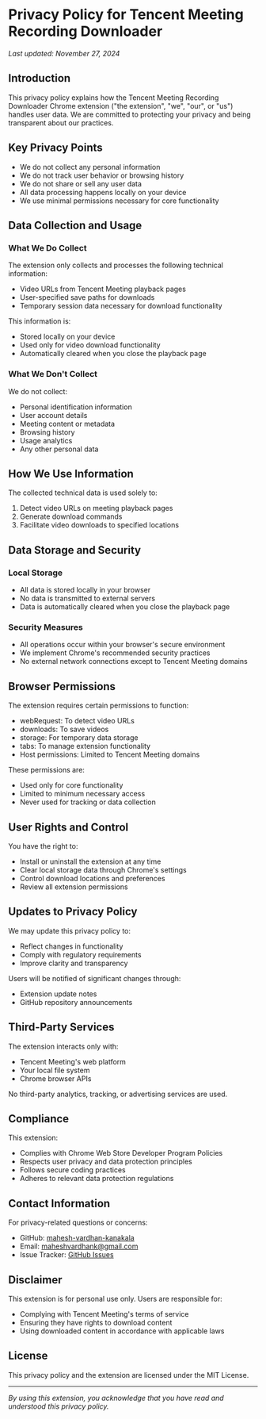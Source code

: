 # Privacy Policy for Tencent Meeting Recording Downloader

*Last updated: November 27, 2024*

## Introduction

This privacy policy explains how the Tencent Meeting Recording Downloader Chrome extension ("the extension", "we", "our", or "us") handles user data. We are committed to protecting your privacy and being transparent about our practices.

## Key Privacy Points

- We do not collect any personal information
- We do not track user behavior or browsing history
- We do not share or sell any user data
- All data processing happens locally on your device
- We use minimal permissions necessary for core functionality

## Data Collection and Usage

### What We Do Collect

The extension only collects and processes the following technical information:
- Video URLs from Tencent Meeting playback pages
- User-specified save paths for downloads
- Temporary session data necessary for download functionality

This information is:
- Stored locally on your device
- Used only for video download functionality
- Automatically cleared when you close the playback page

### What We Don't Collect

We do not collect:
- Personal identification information
- User account details
- Meeting content or metadata
- Browsing history
- Usage analytics
- Any other personal data

## How We Use Information

The collected technical data is used solely to:
1. Detect video URLs on meeting playback pages
2. Generate download commands
3. Facilitate video downloads to specified locations

## Data Storage and Security

### Local Storage
- All data is stored locally in your browser
- No data is transmitted to external servers
- Data is automatically cleared when you close the playback page

### Security Measures
- All operations occur within your browser's secure environment
- We implement Chrome's recommended security practices
- No external network connections except to Tencent Meeting domains

## Browser Permissions

The extension requires certain permissions to function:
- webRequest: To detect video URLs
- downloads: To save videos
- storage: For temporary data storage
- tabs: To manage extension functionality
- Host permissions: Limited to Tencent Meeting domains

These permissions are:
- Used only for core functionality
- Limited to minimum necessary access
- Never used for tracking or data collection

## User Rights and Control

You have the right to:
- Install or uninstall the extension at any time
- Clear local storage data through Chrome's settings
- Control download locations and preferences
- Review all extension permissions

## Updates to Privacy Policy

We may update this privacy policy to:
- Reflect changes in functionality
- Comply with regulatory requirements
- Improve clarity and transparency

Users will be notified of significant changes through:
- Extension update notes
- GitHub repository announcements

## Third-Party Services

The extension interacts only with:
- Tencent Meeting's web platform
- Your local file system
- Chrome browser APIs

No third-party analytics, tracking, or advertising services are used.

## Compliance

This extension:
- Complies with Chrome Web Store Developer Program Policies
- Respects user privacy and data protection principles
- Follows secure coding practices
- Adheres to relevant data protection regulations

## Contact Information

For privacy-related questions or concerns:
- GitHub: [mahesh-vardhan-kanakala](https://github.com/mahesh-vardhan-kanakala)
- Email: [maheshvardhank@gmail.com](maheshvardhank@gmail.com)
- Issue Tracker: [GitHub Issues](https://github.com/mahesh-vardhan-kanakala/tencent-meeting-video-downloader/issues)

## Disclaimer

This extension is for personal use only. Users are responsible for:
- Complying with Tencent Meeting's terms of service
- Ensuring they have rights to download content
- Using downloaded content in accordance with applicable laws

## License

This privacy policy and the extension are licensed under the MIT License.

---
*By using this extension, you acknowledge that you have read and understood this privacy policy.*